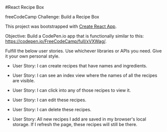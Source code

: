 #React Recipe Box

freeCodeCamp Challenge: Build a Recipe Box

This project was bootstrapped with [Create React App](https://github.com/facebookincubator/create-react-app).


Objective: Build a CodePen.io app that is functionally similar to this: https://codepen.io/FreeCodeCamp/full/xVXWag/.

Fulfill the below user stories. Use whichever libraries or APIs you need. Give it your own personal style.

* User Story: I can create recipes that have names and ingredients.

* User Story: I can see an index view where the names of all the recipes are visible.

* User Story: I can click into any of those recipes to view it.

* User Story: I can edit these recipes.

* User Story: I can delete these recipes.

* User Story: All new recipes I add are saved in my browser's local storage. If I refresh the page, these recipes will still be there.